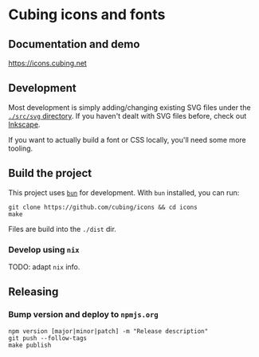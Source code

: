 # Cubing icons and fonts

## Documentation and demo

<https://icons.cubing.net>

## Development

Most development is simply adding/changing existing SVG files under the [`./src/svg` directory](https://github.com/cubing/icons/tree/main/src/svg). If you haven't dealt with SVG files before, check out [Inkscape](https://inkscape.org/).

If you want to actually build a font or CSS locally, you'll need some more tooling.

## Build the project

This project uses [`bun`](https://bun.sh/) for development. With `bun` installed, you can run:

```shell
git clone https://github.com/cubing/icons && cd icons
make
```

Files are build into the `./dist` dir.

### Develop using `nix`

TODO: adapt `nix` info.

## Releasing

### Bump version and deploy to `npmjs.org`

```shell
npm version [major|minor|patch] -m "Release description"
git push --follow-tags
make publish
```
